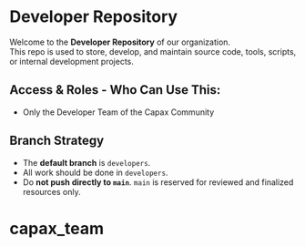 # Developer Repository

Welcome to the **Developer Repository** of our organization.  
This repo is used to store, develop, and maintain source code, tools, scripts, or internal development projects.

## Access & Roles - Who Can Use This:
- Only the Developer Team of the Capax Community

## Branch Strategy

- The **default branch** is `developers`.
- All work should be done in `developers`.
- Do **not push directly to `main`**. `main` is reserved for reviewed and finalized resources only.

# capax_team

